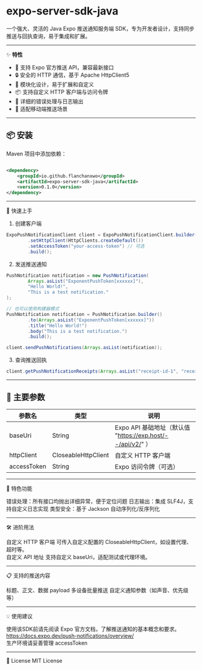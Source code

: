 # expo-server-sdk-java

一个强大、灵活的 Java Expo 推送通知服务端 SDK，专为开发者设计，支持同步推送与回执查询，易于集成和扩展。

---

✨ **特性**

- 🚀 支持 Expo 官方推送 API，兼容最新接口
- 🔒 安全的 HTTP 通信，基于 Apache HttpClient5
- 🧩 模块化设计，易于扩展和自定义
- 📦 支持自定义 HTTP 客户端与访问令牌
- 📝 详细的错误处理与日志输出
- 📱 适配移动端推送场景

---

## 📦 安装

Maven 项目中添加依赖：

```xml

<dependency>
    <groupId>io.github.flanchanxwo</groupId>
    <artifactId>expo-server-sdk-java</artifactId>
    <version>0.1.0</version>
</dependency>
```

<hr>
🚀 快速上手

1. 创建客户端

```java
ExpoPushNotificationClient client = ExpoPushNotificationClient.builder()
        .setHttpClient(HttpClients.createDefault())
        .setAccessToken("your-access-token") // 可选
        .build();
```

2. 发送推送通知

```java
PushNotification notification = new PushNotification(
        Arrays.asList("ExponentPushToken[xxxxxx]"),
        "Hello World!",
        "This is a test notification."
);

// 也可以使用构建器模式
PushNotification notification = PushNotification.builder()
        .to(Arrays.asList("ExponentPushToken[xxxxxx]"))
        .title("Hello World!")
        .body("This is a test notification.")
        .build();

client.sendPushNotifications(Arrays.asList(notification));
```

3. 查询推送回执

```java
client.getPushNotificationReceipts(Arrays.asList("receipt-id-1", "receipt-id-2"));
```

<hr>

## 📝 主要参数

| 参数名         | 类型                  | 说明                                                |
|-------------|---------------------|---------------------------------------------------|
| baseUri     | String              | Expo API 基础地址（默认值 "https://exp.host/--/api/v2/" ） |
| httpClient  | CloseableHttpClient | 自定义 HTTP 客户端                                      |
| accessToken | String              | Expo 访问令牌（可选）                                     |

<hr>

🎨 特色功能

错误处理：所有接口均抛出详细异常，便于定位问题
日志输出：集成 SLF4J，支持自定义日志实现
类型安全：基于 Jackson 自动序列化/反序列化

<hr>

🛠️ 进阶用法

自定义 HTTP 客户端
可传入自定义配置的 CloseableHttpClient，如设置代理、超时等。  
自定义 API 地址
支持自定义 baseUri，适配测试或代理环境。

<hr>

📋 支持的推送内容

标题、正文、数据 payload
多设备批量推送
自定义通知参数（如声音、优先级等）

<hr>

💡 使用建议

使用该SDK前请先阅读 Expo 官方文档，了解推送通知的基本概念和要求。\
https://docs.expo.dev/push-notifications/overview/ \
生产环境请妥善管理 accessToken
<hr>

📄 License
MIT License  